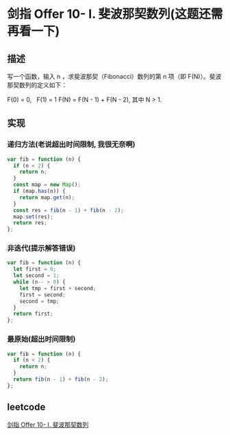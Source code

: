 # 剑指 Offer 10- I. 斐波那契数列(这题还需再看一下)

## 描述

写一个函数，输入 n ，求斐波那契（Fibonacci）数列的第 n 项（即 F(N)）。斐波那契数列的定义如下：

F(0) = 0,   F(1) = 1
F(N) = F(N - 1) + F(N - 2), 其中 N > 1.

## 实现

### 递归方法(老说超出时间限制, 我很无奈啊)

```js
var fib = function (n) {
  if (n < 2) {
    return n;
  }
  const map = new Map();
  if (map.has(n)) {
    return map.get(n);
  }
  const res = fib(n - 1) + fib(n - 2);
  map.set(res);
  return res;
};
```

### 非迭代(提示解答错误)

```js
var fib = function (n) {
  let first = 0;
  let second = 1;
  while (n-- > 0) {
    let tmp = first + second;
    first = second;
    second = tmp;
  }
  return first;
};
```

### 最原始(超出时间限制)

```js
var fib = function (n) {
  if (n < 2) {
    return n;
  }
  return fib(n - 1) + fib(n - 2);
};
```

## leetcode

[剑指 Offer 10- I. 斐波那契数列](https://leetcode-cn.com/problems/fei-bo-na-qi-shu-lie-lcof)
